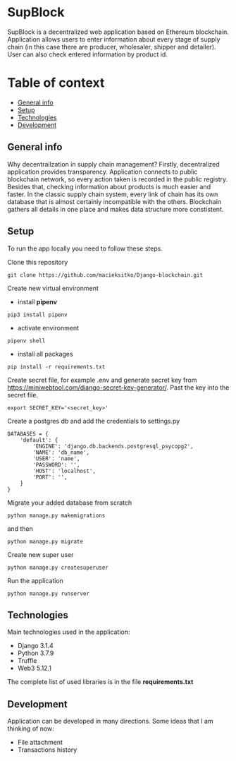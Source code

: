 # SupBlock

SupBlock is a decentralized web application based on Ethereum blockchain. Application allows users to enter information about every stage of supply chain (in this case there are producer, wholesaler, shipper and detailer). User can also check entered information by product id.


# Table of context

  - [General info](#General-info)
  - [Setup](#Setup)
  - [Technologies](#Technologies)
  - [Development](#Development)


## General info
Why decentrailzation in supply chain management? Firstly, decentralized application provides transparency. Application connects to public blockchain network, so every action taken is recorded in the public registry. Besides that, checking information about products is much easier and faster. In the classic supply chain system, every link of chain has its own database that is almost certainly incompatible with the others. Blockchain gathers all details in one place and makes data structure more constistent.

## Setup
To run the app locally you need to follow these steps.


Clone this repository
```
git clone https://github.com/macieksitko/Django-blockchain.git
```

Create new virtual environment
- install **pipenv**
```
pip3 install pipenv
```
 - activate environment
```
pipenv shell
```

- install all packages
```
pip install -r requirements.txt
```

Create secret file, for example .env and generate secret key from https://miniwebtool.com/django-secret-key-generator/. Past the key into  the secret file.

```
export SECRET_KEY='<secret_key>'
```

Create a postgres db and add the credentials to settings.py
```
DATABASES = {
    'default': {
        'ENGINE': 'django.db.backends.postgresql_psycopg2',
        'NAME': 'db_name',
        'USER': 'name',
        'PASSWORD': '',
        'HOST': 'localhost',
        'PORT': '',
    }
}
```

Migrate your added database from scratch
```
python manage.py makemigrations
```
and then
```
python manage.py migrate
```
Create new super user
```
python manage.py createsuperuser
```
Run the application
```
python manage.py runserver
```


## Technologies
Main technologies used in the application:
 - Django 3.1.4
 - Python 3.7.9
 - Truffle 
 - Web3 5.12.1

The complete list of used libraries is in the file **requirements.txt**
## Development
Application can be developed in many directions. Some ideas that I am thinking of now:
 - File attachment
 - Transactions history


